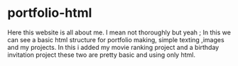 # portfolio-html
Here this website is all about me. I mean not thoroughly but yeah ; In this we can see a basic html structure for portfolio making, simple texting ,images and my projects. In this i added my movie ranking project and a birthday invitation project these two are pretty basic and using only html.
